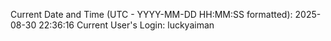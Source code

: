 Current Date and Time (UTC - YYYY-MM-DD HH:MM:SS formatted): 2025-08-30 22:36:16
Current User's Login: luckyaiman
